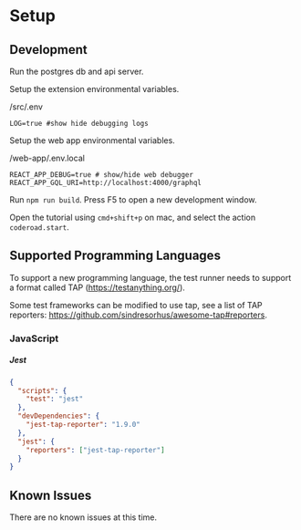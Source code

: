 # Setup

## Development

Run the postgres db and api server.

Setup the extension environmental variables.

/src/.env

```
LOG=true #show hide debugging logs
```

Setup the web app environmental variables.

/web-app/.env.local

```
REACT_APP_DEBUG=true # show/hide web debugger
REACT_APP_GQL_URI=http://localhost:4000/graphql
```

Run `npm run build`. Press F5 to open a new development window.

Open the tutorial using `cmd+shift+p` on mac, and select the action `coderoad.start`.

## Supported Programming Languages

To support a new programming language, the test runner needs to support a format called TAP (https://testanything.org/).

Some test frameworks can be modified to use tap, see a list of TAP reporters: https://github.com/sindresorhus/awesome-tap#reporters.

### JavaScript

##### Jest

```json
{
  "scripts": {
    "test": "jest"
  },
  "devDependencies": {
    "jest-tap-reporter": "1.9.0"
  },
  "jest": {
    "reporters": ["jest-tap-reporter"]
  }
}
```

## Known Issues

There are no known issues at this time.
